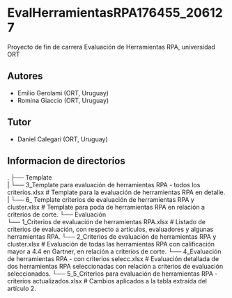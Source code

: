 # EvalHerramientasRPA176455_206127
Proyecto de fin de carrera Evaluación de Herramientas RPA, universidad ORT


## Autores

- Emilio Gerolami (ORT, Uruguay)
- Romina Giaccio (ORT, Uruguay)

## Tutor
- Daniel Calegari (ORT, Uruguay)

## Informacion de directorios

.
├── Template                  
|  	└── 3_Template para evaluación de herramientas RPA - todos los criterios.xlsx        # Template para la evaluación de herramientas RPA en detalle.
|  	└── 6_ Template criterios de evaluación de herramientas RPA y cluster.xlsx           # Template para poda de herramientas RPA en relación a criterios de corte.
└── Evaluación                
	  └── 1_Criterios de evaluación de herramientas RPA.xlsx                               # Listado de criterios de evaluación, con respecto a artículos, evaluadores y algunas herramientas RPA.
    └── 2_Criterios de evaluación de herramientas RPA y cluster.xlsx                     # Evaluación de todas las herramientas RPA con calificación mayor a 4.4 en Gartner, en relación a criterios de corte.
    └── 4_Evaluación de herramientas RPA - con criterios selecc.xlsx                     # Evaluación detallada de dos herramientas RPA seleccionadas con relación a criterios de evaluación seleccionados.
    └── 5_5_Criterios para evaluación de herramientas RPA - criterios actualizados.xlsx  # Cambios aplicados a la tabla extraída del artículo 2.

    
